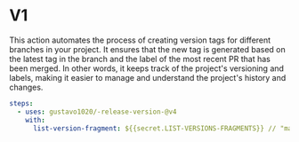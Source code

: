  # V1
This action automates the process of creating version tags for different branches in your project. It ensures that the new tag is generated based on the latest tag in the branch and the label of the most recent PR that has been merged. In other words, it keeps track of the project's versioning and labels, making it easier to manage and understand the project's history and changes.



```yaml
steps:
  - uses: gustavo1020/-release-version-@v4
    with:
      list-version-fragment: ${{secret.LIST-VERSIONS-FRAGMENTS}} // "major feature bug hotfix fix"
```